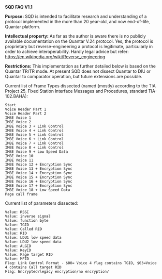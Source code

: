 **SQD FAQ V1.1**

**Purpose:** SQD is intended to facilitate research and understanding of a protocol implemented in the more than 20 year-old, and now end-of-life, Quantar platform.

**Intellectual property:** As far as the author is aware there is no publicly available documentation on the Quantar V.24 protocol. Yes, the protocol is proprietary but reverse-engineering a protocol is legitimate, particularly in order to achieve interoperability.  Hardly legal advice but refer:
https://en.wikipedia.org/wiki/Reverse_engineering

**Restrictions:** This implementation as further detailed below is based on the Quantar TR/TR mode. At present SQD does not dissect Quantar to DIU or Quantar to comparator operation, but future extensions are possible.

Current list of Frame Types dissected (named (mostly) according to the TIA Project 25, Fixed Station Interface Messages and Procedures, standard TIA-102.BAHA):
```
Start
Voice Header Part 1
Voice Header Part 2
IMBE Voice 1
IMBE Voice 2
IMBE Voice 3 + Link Control
IMBE Voice 4 + Link Control
IMBE Voice 5 + Link Control
IMBE Voice 6 + Link Control
IMBE Voice 7 + Link Control
IMBE Voice 8 + Link Control
IMBE Voice 9 + Low Speed Data
IMBE Voice 10
IMBE Voice 11
IMBE Voice 12 + Encryption Sync
IMBE Voice 13 + Encryption Sync
IMBE Voice 14 + Encryption Sync
IMBE Voice 15 + Encryption Sync
IMBE Voice 16 + Encryption Sync
IMBE Voice 17 + Encryption Sync
IMBE Voice 18 + Low Speed Data
Page call frame
```
Current list of parameters dissected:
```
Value: RSSI
Value: inverse signal
Value: function byte
Value: TGID
Value: Called RID
Value: RID 
Value: LDU1 low speed data
Value: LDU2 low speed data
Value: ALGID
Value: KeyID
Value: Page target RID
Value: MFID
Flag: Link Control Format - $00= Voice 4 flag contains TGID, $03=Voice 4 contains Call target RID
Flag: Encrypted/legacy encryption/no encryption/
```

